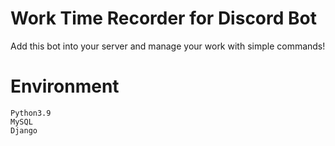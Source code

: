 # Work Time Recorder for Discord Bot

Add this bot into your server and manage your work with simple commands!

# Environment
```
Python3.9
MySQL
Django
```